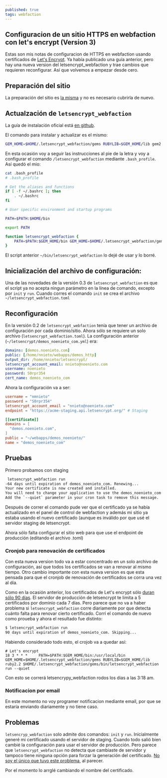 ```yaml
---
published: true
tags: webfaction
---
```

## Configuracion de un sitio HTTPS en webfaction con let's encrypt (Version 3)

Estas son mis notas de configuracion de HTTPS en webfaction usando certificados de [Let's Encrypt](https://letsencrypt.org/). Ya había publicado una guía anterior, pero hay una nueva version del letsencrypt_webfaction y trae cambios que requieren reconfigurar. Así que volvemos a empezar desde cero.

## Preparación del sitio

La preparación del sitio es [la misma](/2018/02/05/webfaction-https-y-letsencript.html) y no es necesario cubrirla de nuevo.

## Actualzación de `letsencrypt_webfaction`

La guía de instalación oficial está [en github](https://github.com/will-in-wi/letsencrypt-webfaction/blob/master/docs/upgrading.md).

El comando para instalar y actualizar es el mismo:

```bash
GEM_HOME=$HOME/.letsencrypt_webfaction/gems RUBYLIB=$GEM_HOME/lib gem2.2 install letsencrypt_webfaction
```

En esta ocasión voy a seguir las instrucciones al pie de la letra y voy a configurar el comando `/letsencrypt_webfaction` mediante `.bash_profile`. Así quedó el mio:

```bash
cat .bash_profile 
# .bash_profile

# Get the aliases and functions
if [ -f ~/.bashrc ]; then
    . ~/.bashrc
fi

# User specific environment and startup programs

PATH=$PATH:$HOME/bin

export PATH

function letsencrypt_webfaction {
    PATH=$PATH:$GEM_HOME/bin GEM_HOME=$HOME/.letsencrypt_webfaction/gems RUBYLIB=$GEM_HOME/lib ruby2.2 $HOME/.letsencrypt_webfaction/gems/bin/letsencrypt_webfaction $*
}
```
El script anterior `~/bin/letsencrypt_webfaction` lo dejé de usar y lo borré.


## Inicialización del archivo de configuración:

Una de las novedades de la versión 0.3 de `letsencrypt_webfaction` es que el script ya no acepta ningun parámetro en la línea de comando, excepto por `init` y `run`. Cuando corres el comando `init` se crea el archivo `~/letsencrypt_webfaction.toml`

## Reconfiguración

En la versión 0.2 de `letsencrypt_webfaction` tenía que tener un archivo de configuración por cada dominio/sitio. Ahora sólo se requiere un solo archivo (`letsencrypt_webfaction.toml`). La configuración anterior (`~/letsencrypt/demos_noenieto_com.yml`) era:

```yaml
domains: [demos.noenieto.com]
public: [/home/nnieto/webapps/demos_http]
output_dir: /home/nnieto/letsencrypt/
letsencrypt_account_email: nnieto@noenieto.com
username: noenieto
password: S0rpr354
cert_name: demos_noenieto_com
```

Ahora la configuración va a ser:

```toml
username = "nmnieto"
password = "S0rpr354"
letsencrypt_account_email = "nnieto@noenieto.com"
endpoint = "https://acme-staging.api.letsencrypt.org/" # Staging

[[certificate]]
domains = [
  "demos.noenieto.com",
]
public = "~/webapps/demos_noenieto/"
name = "demos_noenieto_com"
```
## Pruebas

Primero probamos con staging

```bash
 letsencrypt_webfaction run
-64 days until expiration of demos_noenieto_com. Renewing...
Your new certificate is now created and installed.
You will need to change your application to use the demos_noenieto_com certificate.
Add the `--quiet` parameter in your cron task to remove this message.
```

Después de correr el comando pude ver que el certificado ya se había actualizado en el panel de control de webfaction y además mi sitio ya estaba usando el nuevo certificado (aunque es inválido por que usé el servidor staging de letsencrypt.

Ahora sólo falta configurar el sitio web para que use el endpoint de producción (editando el archivo .toml)

### Cronjob para renovación de certificados

Con esta nueva version todo va a estar concentrado en un solo archivo de configuración, así que todos los certificados se van a renovar al mismo tiempo. Otro cambio importante con esta nueva version es que esta pensada para que el cronjob de renovación de certificados se corra una vez al día. 

Como en la ocasión anterior, los certificados de Let's encrypt sólo [duran sólo 90 días](https://letsencrypt.org/2015/11/09/why-90-days.html). El servidor de producción de letsencrypt te limita a 5 certificados por dominio cada 7 días. Pero parece que no va a haber problema si `letsencrypt_webfaction` corre diariamente por que detecta cuánto falta para renovar cierto certificado. Corrí el comando de nuevo como proueba y ahora el resultado fue distinto:

```bash
$ letsencrypt_webfaction run
90 days until expiration of demos_noenieto_com. Skipping...
```

Habiendo considerado todo esto, el crojob va a quedar así:

```cron
# Let's encrypt
18 3 * * *     PATH=$PATH:$GEM_HOME/bin:/usr/local/bin GEM_HOME=$HOME/.letsencrypt_webfaction/gems RUBYLIB=$GEM_HOME/lib ruby2.2 $HOME/.letsencrypt_webfaction/gems/bin/letsencrypt_webfaction run --quiet
```

Con esto se correrá letsencrypy_webfaction rodos los dias a las 3:18 am.

### Notificacion por email

En este momento no voy programer notificacion mediante email, por que se estaría enviando diariamente y no tiene caso.

## Problemas

`letsencryp_webfaction` solo admite dos comandos: `init` y `run`. Inicialmente generé mi certificado usando el servidor de staging. Cuando todo salió bien cambié la configuración para usar el servidor de producción. Pero parece que `letsencrypt_webfaction` no detecta que cambiaste de servidor y tampoco tiene ninguna opción para forzar la generación del certificado. [No soy el único que tuvo este problema](https://github.com/will-in-wi/letsencrypt-webfaction/issues/132), al parecer.

Por el momento lo arrglé cambiando el nombre del certificado.
